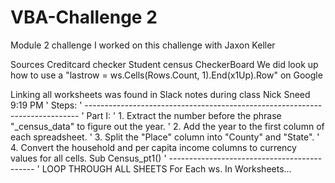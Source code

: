 # VBA-Challenge 2
 Module 2 challenge
I worked on this challenge with Jaxon Keller

Sources
	Creditcard checker
	Student census
	CheckerBoard 
We did look up how to use a "lastrow = ws.Cells(Rows.Count, 1).End(x1Up).Row" on Google

Linking all worksheets was found in Slack notes during class 
	Nick Sneed
	  9:19 PM
	' Steps:
	' ----------------------------------------------------------------------------
	' Part I:
	' 1. Extract the number before the phrase "_census_data" to figure out the year.
	' 2. Add the year to the first column of each spreadsheet.
	' 3. Split the "Place" column into "County" and "State".
	' 4. Convert the household and per capita income columns to currency values for all cells.
	Sub Census_pt1()
	    ' --------------------------------------------
	    ' LOOP THROUGH ALL SHEETS
     		 For Each ws. In Worksheets...
	
